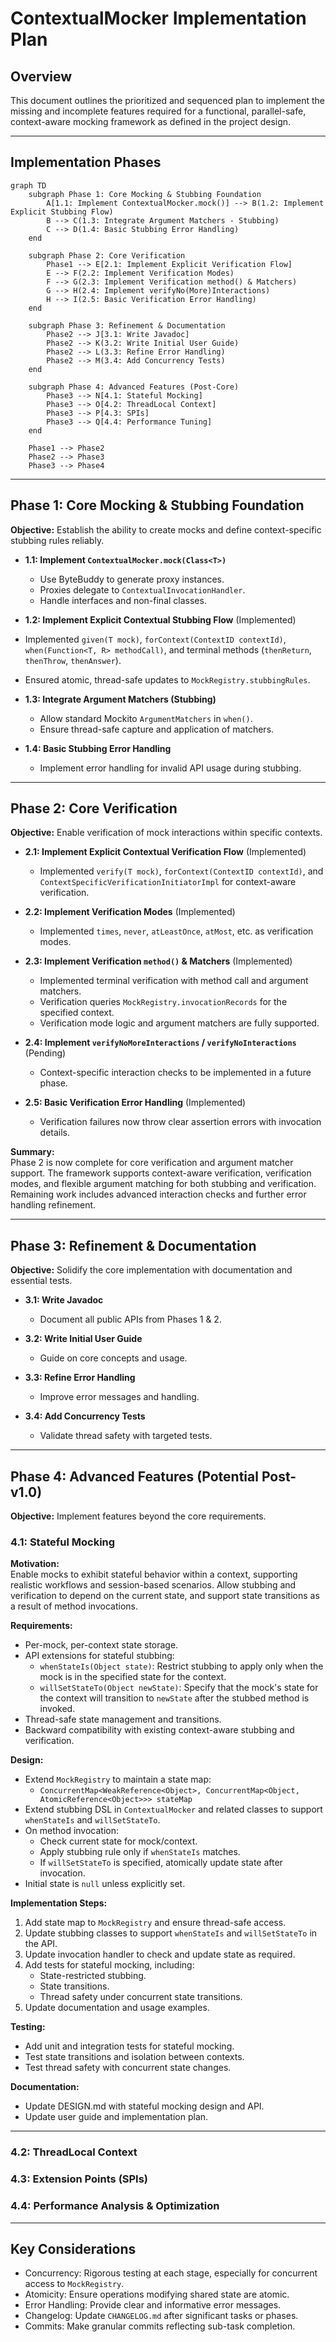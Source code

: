 # ContextualMocker Implementation Plan

## Overview

This document outlines the prioritized and sequenced plan to implement the missing and incomplete features required for a functional, parallel-safe, context-aware mocking framework as defined in the project design.

---

## Implementation Phases

```mermaid
graph TD
    subgraph Phase 1: Core Mocking & Stubbing Foundation
        A[1.1: Implement ContextualMocker.mock()] --> B(1.2: Implement Explicit Stubbing Flow)
        B --> C(1.3: Integrate Argument Matchers - Stubbing)
        C --> D(1.4: Basic Stubbing Error Handling)
    end

    subgraph Phase 2: Core Verification
        Phase1 --> E[2.1: Implement Explicit Verification Flow]
        E --> F(2.2: Implement Verification Modes)
        F --> G(2.3: Implement Verification method() & Matchers)
        G --> H(2.4: Implement verifyNo(More)Interactions)
        H --> I(2.5: Basic Verification Error Handling)
    end

    subgraph Phase 3: Refinement & Documentation
        Phase2 --> J[3.1: Write Javadoc]
        Phase2 --> K(3.2: Write Initial User Guide)
        Phase2 --> L(3.3: Refine Error Handling)
        Phase2 --> M(3.4: Add Concurrency Tests)
    end

    subgraph Phase 4: Advanced Features (Post-Core)
        Phase3 --> N[4.1: Stateful Mocking]
        Phase3 --> O[4.2: ThreadLocal Context]
        Phase3 --> P[4.3: SPIs]
        Phase3 --> Q[4.4: Performance Tuning]
    end

    Phase1 --> Phase2
    Phase2 --> Phase3
    Phase3 --> Phase4
```

---

## Phase 1: Core Mocking & Stubbing Foundation

**Objective:** Establish the ability to create mocks and define context-specific stubbing rules reliably.

- **1.1: Implement `ContextualMocker.mock(Class<T>)`**
  - Use ByteBuddy to generate proxy instances.
  - Proxies delegate to `ContextualInvocationHandler`.
  - Handle interfaces and non-final classes.

- **1.2: Implement Explicit Contextual Stubbing Flow** (Implemented)
- Implemented `given(T mock)`, `forContext(ContextID contextId)`, `when(Function<T, R> methodCall)`, and terminal methods (`thenReturn`, `thenThrow`, `thenAnswer`).
- Ensured atomic, thread-safe updates to `MockRegistry.stubbingRules`.

- **1.3: Integrate Argument Matchers (Stubbing)**
  - Allow standard Mockito `ArgumentMatchers` in `when()`.
  - Ensure thread-safe capture and application of matchers.

- **1.4: Basic Stubbing Error Handling**
  - Implement error handling for invalid API usage during stubbing.

---

## Phase 2: Core Verification

**Objective:** Enable verification of mock interactions within specific contexts.

- **2.1: Implement Explicit Contextual Verification Flow** (Implemented)
  - Implemented `verify(T mock)`, `forContext(ContextID contextId)`, and `ContextSpecificVerificationInitiatorImpl` for context-aware verification.

- **2.2: Implement Verification Modes** (Implemented)
  - Implemented `times`, `never`, `atLeastOnce`, `atMost`, etc. as verification modes.

- **2.3: Implement Verification `method()` & Matchers** (Implemented)
  - Implemented terminal verification with method call and argument matchers.
  - Verification queries `MockRegistry.invocationRecords` for the specified context.
  - Verification mode logic and argument matchers are fully supported.

- **2.4: Implement `verifyNoMoreInteractions` / `verifyNoInteractions`** (Pending)
  - Context-specific interaction checks to be implemented in a future phase.

- **2.5: Basic Verification Error Handling** (Implemented)
  - Verification failures now throw clear assertion errors with invocation details.

**Summary:**  
Phase 2 is now complete for core verification and argument matcher support. The framework supports context-aware verification, verification modes, and flexible argument matching for both stubbing and verification. Remaining work includes advanced interaction checks and further error handling refinement.

---

## Phase 3: Refinement & Documentation

**Objective:** Solidify the core implementation with documentation and essential tests.

- **3.1: Write Javadoc**
  - Document all public APIs from Phases 1 & 2.

- **3.2: Write Initial User Guide**
  - Guide on core concepts and usage.

- **3.3: Refine Error Handling**
  - Improve error messages and handling.

- **3.4: Add Concurrency Tests**
  - Validate thread safety with targeted tests.

---

## Phase 4: Advanced Features (Potential Post-v1.0)

**Objective:** Implement features beyond the core requirements.

### 4.1: Stateful Mocking

**Motivation:**  
Enable mocks to exhibit stateful behavior within a context, supporting realistic workflows and session-based scenarios. Allow stubbing and verification to depend on the current state, and support state transitions as a result of method invocations.

**Requirements:**
- Per-mock, per-context state storage.
- API extensions for stateful stubbing:
  - `whenStateIs(Object state)`: Restrict stubbing to apply only when the mock is in the specified state for the context.
  - `willSetStateTo(Object newState)`: Specify that the mock's state for the context will transition to `newState` after the stubbed method is invoked.
- Thread-safe state management and transitions.
- Backward compatibility with existing context-aware stubbing and verification.

**Design:**
- Extend `MockRegistry` to maintain a state map:
  - `ConcurrentMap<WeakReference<Object>, ConcurrentMap<Object, AtomicReference<Object>>> stateMap`
- Extend stubbing DSL in `ContextualMocker` and related classes to support `whenStateIs` and `willSetStateTo`.
- On method invocation:
  - Check current state for mock/context.
  - Apply stubbing rule only if `whenStateIs` matches.
  - If `willSetStateTo` is specified, atomically update state after invocation.
- Initial state is `null` unless explicitly set.

**Implementation Steps:**
1. Add state map to `MockRegistry` and ensure thread-safe access.
2. Update stubbing classes to support `whenStateIs` and `willSetStateTo` in the API.
3. Update invocation handler to check and update state as required.
4. Add tests for stateful mocking, including:
   - State-restricted stubbing.
   - State transitions.
   - Thread safety under concurrent state transitions.
5. Update documentation and usage examples.

**Testing:**
- Add unit and integration tests for stateful mocking.
- Test state transitions and isolation between contexts.
- Test thread safety with concurrent state changes.

**Documentation:**
- Update DESIGN.md with stateful mocking design and API.
- Update user guide and implementation plan.

---

### 4.2: ThreadLocal Context
### 4.3: Extension Points (SPIs)
### 4.4: Performance Analysis & Optimization

---

## Key Considerations

- Concurrency: Rigorous testing at each stage, especially for concurrent access to `MockRegistry`.
- Atomicity: Ensure operations modifying shared state are atomic.
- Error Handling: Provide clear and informative error messages.
- Changelog: Update `CHANGELOG.md` after significant tasks or phases.
- Commits: Make granular commits reflecting sub-task completion.